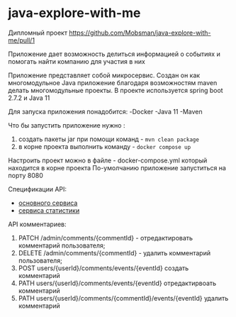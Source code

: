 # java-explore-with-me
Дипломный проект
https://github.com/Mobsman/java-explore-with-me/pull/1

Приложение дает возможность делиться информацией о событиях и помогать найти компанию для участия в них

Приложение представляет собой микросервис. Создан он как многомодульное Java приложение 
благодаря возможностям maven делать многомодульные проекты. В проекте используется spring boot 2.7.2 и Java 11

Для запуска приложения понадобится: 
-Docker
-Java 11 
-Maven

Что бы запустить приложение нужно :
 1) создать пакеты jar при помощи команд - `mvn clean package` 
 2) в корне проекта выполнить команду - `docker compose up`

Настроить проект можно  в файле - docker-compose.yml 
который находится в корне проекта
По-умолчанию приложение запуститься на порту 8080

Спецификации API:
- [основного сервиса](ewm-main-service-spec.json)
- [сервиса статистики](ewm-stats-service-spec.json)

API комментариев:
1. PATCH /admin/comments/{commentId} - отредактировать комментарий пользователя;
2. DELETE /admin/comments/{commentId} - удалить комментарий пользователя;
3. POST users/{userId}/comments/events/{eventId} создать комментарий 
4. PATH users/{userId}/comments/events/{eventId} отредактирвоать комментарий
5. PATH users/{userId}/comments/{commentId}/events/{eventId} удалить комментарий


